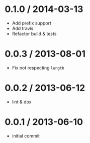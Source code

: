 
0.1.0 / 2014-03-13
==================

 * Add prefix support
 * Add travis
 * Refactor build & tests

0.0.3 / 2013-08-01
==================

 * Fix not respecting `length`

0.0.2 / 2013-06-12
==================

 * lint & dox

0.0.1 / 2013-06-10
==================

 * initial commit
